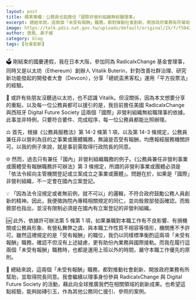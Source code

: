 ```yaml
---
layout: post
title: 蘋果專欄：公務員也能擔任「國際非營利組織無給職理事」
excerpt: 總結來說，這兩個「未受有報酬」職務，都對推動社會創新、開放政府業務有所幫助。
image: https://talk.pdis.nat.gov.tw/uploads/default/original/2X/f/f50428cabfed29d9ff4add66e64ef83e8e167b41.jpeg
author: 唐鳳、黃子維
category: blog
tags: [社會創新]
---
```


🗳️ 剛結束的國慶連假，我在日本大阪，參加同為 RadicalxChange 基金會理事，同時又是以太坊（Ethereum）創辦人 Vitalik Buterin，針對改善社群治理、研究新功能發起的開發者大會（Devcon），分享「總統盃黑客松」運用「平方投票法」的經驗。

📜 或許有些朋友沒聽過以太坊，也不認識 Vitalik。但沒關係，因為本文想要分享的重點，以及每一位公務員都可以援引的是，我目前擔任美國 RadicalxChange 與西班牙 Digital Future Society 這兩個「國際」非營利組織無給職理事的依據。此事並非特例，只要符合要件、完成程序，每一位公務員都能比照辦理。

⚖️ 首先，根據《公務員服務法》第 14-2 條第 1 項，以及第 14-3 條規定，公務員兼任非以營利為目的之事業或團體職務，無論是否受有報酬，均應報經服務機關許可。以我的例子來說，就是事前需取得行政院長的同意。

🌐 然而，過去只有兼任「國內」非營利組織職務的例子。《公務員兼任非營利事業或團體受有報酬職務許可辦法》第 3 條規定，所謂的非營利事業或團體必須是「依法令經向主管機關登記或立案成立之事業或團體」。問題在於，如果是「國際」非營利組織，不一定會在國內立案登記。

💡 「因為法令沒規定或者無前例，就不可以」的邏輯，不符合政府鼓勵公務人員創新的精神。因此，我便徵詢院內專精相關規定的同仁，並向銓敘部發函確認。而銓敘部也指出，並沒有限制必須是在國內有立案登記的非營利組織。

🆗 此外，依據許可辦法第 5 條第 1 項，如果兼職對本職工作有不良影響、有損機關或公務員形象、有營私舞弊之虞、與本職工作性質不相容等情形，機關應不予許可。雖然這裡規定的是「受有報酬」的職位，我仍以同樣標準衡酌這兩項「未受有報酬」職務，確認不但沒有上述疑慮，更有助份內業務與國際接軌。而我在履行這兩個「未受有報酬」職務時，也都是運用上班以外的時間，嚴守本職工作優先的原則。

🚀 總結來說，這兩個「未受有報酬」職務，都對推動社會創新、開放政府業務有所幫助，並取得院長同意。我會繼續以理事身份參與 RadicalxChange 與 Digital Future Society 的活動，藉此向全球推廣我們在相關領域的創新成果。也希望這點經驗，能夠拋磚引玉，作為其他公務同仁援引、參照的案例。
